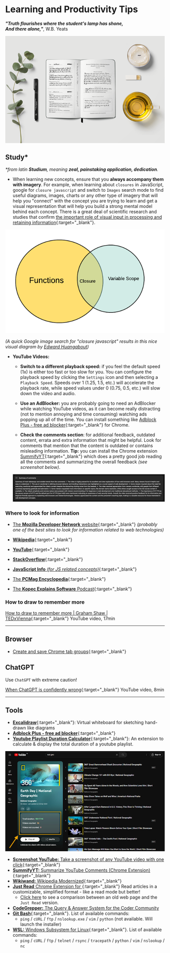 # Learning and Productivity Tips

___"Truth flourishes where the student's lamp has shone,<br>
And there alone,"___, W.B. Yeats

![](./assets/OpenSourceSyllabus.How-to-code.png)

## Study*

_*from latin **Studium**, meaning **zeal, painstaking application, dedication**._

- When learning new concepts, ensure that you **always accompany them with imagery**. For example, when learning about `closures` in JavaScript, google for `closure javascript` and switch to `Images` search mode to find useful diagrams, images, charts or any other type of imagery that will help you "connect" with the concept you are trying to learn and get a visual representation that will help you build a strong mental model behind each concept. There is a great deal of scientific research and studies that confirm [the important role of visual input in processing and retaining information](../teaching/README.md#dual-coding-theory--picture-superiority-effect){:target="_blank"}.

![A Venn diagram consisting of two intersecting circles. The circle on the left is labelled Functions whereas the circle on the right is labelled Variable Scope. Their intersection is labelled Closure](assets/Closure.JS.png)

_(A quick Google image search for "closure javascript" results in this nice visual diagram by [Edward Huangabout](https://edward-huang.com/about/))_

- **YouTube Videos:** 

  - **Switch to a different playback speed:** if you feel the default speed (1x) is either too fast or too slow for you. You can configure the playback speed by clicking the `Settings` icon and then selecting a `Playback Speed`. Speeds over 1 (1.25, 1.5, etc.) will accelerate the playback rate, while speed values under 0 (0.75, 0.5, etc.) will slow down the video and audio.

  - **Use an AdBlocker:** you are probably going to need an AdBlocker while watching YouTube videos, as it can become really distracting (not to mention annoying and time consuming) watching ads popping up all of the time. You can install something like [Adblock Plus - free ad blocker](https://chrome.google.com/webstore/detail/adblock-plus-free-ad-bloc/cfhdojbkjhnklbpkdaibdccddilifddb){:target="_blank"} for Chrome.

  - **Check the comments section**: for additional feedback, outdated content, errata and extra information that might be helpful. Look for comments that mention that the content is outdated or contains misleading information. **Tip:** you can install the Chrome extension [SummifyYT](https://chrome.google.com/webstore/detail/summifyyt-summarize-youtu/mcjgidambippeaajehcfimmephgholco){:target="_blank"} which does a pretty good job reading all the comments and summarizing the overall feedback _(see screenshot below)_.

  [![](assets/Chrome.Extension.SummifyΥΤ.jpg)](assets/Chrome.Extension.SummifyΥΤ.jpg)
  

### Where to look for information

- [The **Mozilla Developer Network** website](https://developer.mozilla.org/en-US/){:target="_blank"} _(probably one of the best sites to look for information related to web technologies)_

- [**Wikipedia**](https://www.wikipedia.org/){:target="_blank"}

- [**YouTube**](https://www.youtube.com/){:target="_blank"}

- [**StackOverflow**](https://stackoverflow.com/){:target="_blank"}

- [**JavaScript Info** _(for JS related concepts)_](https://javascript.info/){:target="_blank"}

- [The **PCMag Encyclopedia**](https://www.pcmag.com/encyclopedia){:target="_blank"}

- [The **Kopec Explains Software** Podcast](http://kopec.live/){:target="_blank"}

### How to draw to remember more

[How to draw to remember more | Graham Shaw | TEDxVienna](https://www.youtube.com/watch?v=gj3ZnKlHqxI){:target="_blank"}
YouTube video, 17min

---

## Browser

- [Create and save Chrome tab groups](https://www.theverge.com/23384844/chrome-google-tab-groups-create-save-how-to){:target="_blank"}

## ChatGPT

Use `ChatGPT` with extreme caution!

[When ChatGPT is confidently wrong](https://www.youtube.com/watch?v=ZZoT005p8ko){:target="_blank"}
YouTube video, 8min

---

## Tools

- [**Excalidraw**](https://excalidraw.com/){:target="_blank"}: Virtual whiteboard for sketching hand-drawn like diagrams
- [**Adblock Plus - free ad blocker**](https://chrome.google.com/webstore/detail/adblock-plus-free-ad-bloc/cfhdojbkjhnklbpkdaibdccddilifddb/){:target="_blank"}
- [**Youtube Playlist Duration Calculator**](https://chrome.google.com/webstore/detail/youtube-playlist-duration/pijbakhgmhhadeakaocjfockpndcpobk){:target="_blank"}: An extension to calculate & display the total duration of a youtube playlist.

[![](assets/chrome_extension_youtube_playlist_duration_calculation.jpg)](https://chrome.google.com/webstore/detail/youtube-playlist-duration/pijbakhgmhhadeakaocjfockpndcpobk)

- [**Screenshot YouTube:** Take a screenshot of any YouTube video with one click](https://chrome.google.com/webstore/detail/screenshot-youtube/gjoijpfmdhbjkkgnmahganhoinjjpohk){:target="_blank"}
- [**SummifyYT:** Summarize YouTube Comments (Chrome Extension)](https://chrome.google.com/webstore/detail/summifyyt-summarize-youtu/mcjgidambippeaajehcfimmephgholco){:target="_blank"}
- [**Wikiwand:** Wikipedia Modernized](https://chrome.google.com/webstore/detail/wikiwand-wikipedia-modern/emffkefkbkpkgpdeeooapgaicgmcbolj){:target="_blank"}
- [**Just Read** Chrome Extension for ](https://chrome.google.com/webstore/detail/just-read/dgmanlpmmkibanfdgjocnabmcaclkmod){:target="_blank"} Read articles in a customizable, simplified format - like a read mode but better!
  - [Click here](assets/Just.Read.jpg) to see a comparison between an old web page and the `Just Read` version.
- [**CodeGrepper:** The Query & Answer System for the Coder Community
](https://chrome.google.com/webstore/detail/grepper/amaaokahonnfjjemodnpmeenfpnnbkco)
- [**Git Bash**](https://git-scm.com/downloads){:target="_blank"}. List of available commands:
  - `ping` / `cURL` / `ftp` / `nslookup.exe` / `vim` / `python` (not available. Will launch the installer)
- [**WSL:** Windows Subsystem for Linux](https://learn.microsoft.com/en-us/windows/wsl/install){:target="_blank"}. List of available commands:
  - `ping` / `cURL` / `ftp` / `telnet` / `rsync` / `tracepath` / `python` / `vim` / `nslookup` / `nc`
